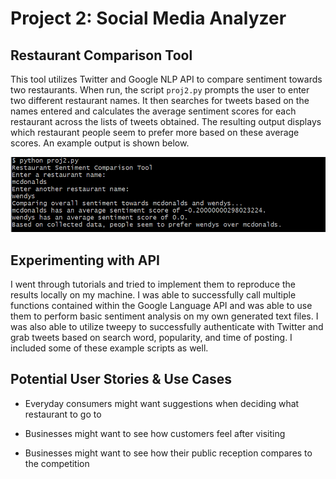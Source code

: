 # Project 2: Social Media Analyzer

## Restaurant Comparison Tool
This tool utilizes Twitter and Google NLP API to compare sentiment towards two restaurants. When run, the script `proj2.py` prompts the user to enter two different restaurant names. It then searches for tweets based on the names entered and calculates the average sentiment scores for each restaurant across the lists of tweets obtained. The resulting output displays which restaurant people seem to prefer more based on these average scores. An example output is shown below.

![wendys_mcds](https://github.com/hubertlin1/ec601-proj2/blob/master/output.PNG)

## Experimenting with API
I went through tutorials and tried to implement them to reproduce the results locally on my machine. I was able to successfully call multiple functions contained within the Google Language API and was able to use them to perform basic sentiment analysis on my own generated text files. I was also able to utilize tweepy to successfully authenticate with Twitter and grab tweets based on search word, popularity, and time of posting. I included some of these example scripts as well.

## Potential User Stories & Use Cases
* Everyday consumers might want suggestions when deciding what restaurant to go to

* Businesses might want to see how customers feel after visiting

* Businesses might want to see how their public reception compares to the competition
